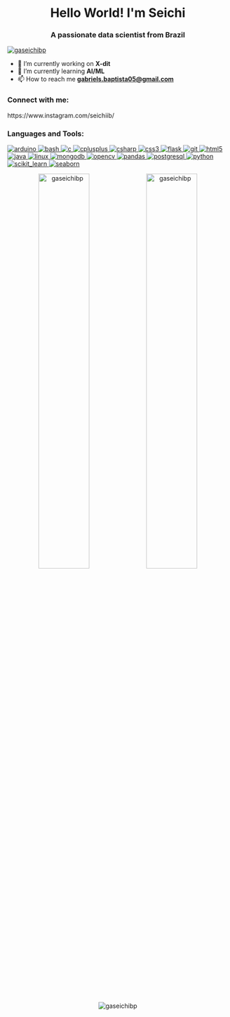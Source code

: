 <h1 align="center">Hello World! I'm Seichi</h1>
<h3 align="center">A passionate data scientist from Brazil</h3>

<p align="left"> 
  <a href="https://github.com/ryo-ma/github-profile-trophy">
    <img src="https://github-profile-trophy.vercel.app/?username=gaseichibp&theme=onedark" alt="gaseichibp" />
  </a> 
</p>

- 🔭 I’m currently working on **X-dit**  
- 🌱 I’m currently learning **AI/ML**  
- 📫 How to reach me **gabriels.baptista05@gmail.com**  

<h3 align="left">Connect with me:</h3>
<p align="left">
    https://www.instagram.com/seichiib/
</p>

<h3 align="left">Languages and Tools:</h3>
<p align="left"> 
  <!-- Ícones originais com fundo escuro -->
  <a href="https://www.arduino.cc/" target="_blank" rel="noreferrer"> 
    <img src="https://img.shields.io/badge/Arduino-00979D?style=for-the-badge&logo=arduino&logoColor=white" alt="arduino"/> 
  </a>
  <a href="https://www.gnu.org/software/bash/" target="_blank" rel="noreferrer"> 
    <img src="https://img.shields.io/badge/Bash-4EAA25?style=for-the-badge&logo=gnu-bash&logoColor=white" alt="bash"/> 
  </a>
  <a href="https://www.cprogramming.com/" target="_blank" rel="noreferrer"> 
    <img src="https://img.shields.io/badge/C-A8B9CC?style=for-the-badge&logo=c&logoColor=black" alt="c"/> 
  </a>
  <a href="https://www.w3schools.com/cpp/" target="_blank" rel="noreferrer"> 
    <img src="https://img.shields.io/badge/C++-00599C?style=for-the-badge&logo=c%2B%2B&logoColor=white" alt="cplusplus"/> 
  </a>
  <a href="https://www.w3schools.com/cs/" target="_blank" rel="noreferrer"> 
    <img src="https://img.shields.io/badge/C%23-239120?style=for-the-badge&logo=c-sharp&logoColor=white" alt="csharp"/> 
  </a>
  <a href="https://www.w3schools.com/css/" target="_blank" rel="noreferrer"> 
    <img src="https://img.shields.io/badge/CSS3-1572B6?style=for-the-badge&logo=css3&logoColor=white" alt="css3"/> 
  </a>
  <a href="https://flask.palletsprojects.com/" target="_blank" rel="noreferrer"> 
    <img src="https://img.shields.io/badge/Flask-000000?style=for-the-badge&logo=flask&logoColor=white" alt="flask"/> 
  </a>
  <a href="https://git-scm.com/" target="_blank" rel="noreferrer"> 
    <img src="https://img.shields.io/badge/Git-F05032?style=for-the-badge&logo=git&logoColor=white" alt="git"/> 
  </a>
  <a href="https://www.w3.org/html/" target="_blank" rel="noreferrer"> 
    <img src="https://img.shields.io/badge/HTML5-E34F26?style=for-the-badge&logo=html5&logoColor=white" alt="html5"/> 
  </a>
  <a href="https://www.java.com" target="_blank" rel="noreferrer"> 
    <img src="https://img.shields.io/badge/Java-ED8B00?style=for-the-badge&logo=openjdk&logoColor=white" alt="java"/> 
  </a>
  <a href="https://www.linux.org/" target="_blank" rel="noreferrer"> 
    <img src="https://img.shields.io/badge/Linux-FCC624?style=for-the-badge&logo=linux&logoColor=black" alt="linux"/> 
  </a>
  <a href="https://www.mongodb.com/" target="_blank" rel="noreferrer"> 
    <img src="https://img.shields.io/badge/MongoDB-47A248?style=for-the-badge&logo=mongodb&logoColor=white" alt="mongodb"/> 
  </a>
  <a href="https://opencv.org/" target="_blank" rel="noreferrer"> 
    <img src="https://img.shields.io/badge/OpenCV-5C3EE8?style=for-the-badge&logo=opencv&logoColor=white" alt="opencv"/> 
  </a>
  <a href="https://pandas.pydata.org/" target="_blank" rel="noreferrer"> 
    <img src="https://img.shields.io/badge/pandas-150458?style=for-the-badge&logo=pandas&logoColor=white" alt="pandas"/> 
  </a>
  <a href="https://www.postgresql.org" target="_blank" rel="noreferrer"> 
    <img src="https://img.shields.io/badge/PostgreSQL-4169E1?style=for-the-badge&logo=postgresql&logoColor=white" alt="postgresql"/> 
  </a>
  <a href="https://www.python.org" target="_blank" rel="noreferrer"> 
    <img src="https://img.shields.io/badge/Python-3776AB?style=for-the-badge&logo=python&logoColor=white" alt="python"/> 
  </a>
  <a href="https://scikit-learn.org/" target="_blank" rel="noreferrer"> 
    <img src="https://img.shields.io/badge/scikit_learn-F7931E?style=for-the-badge&logo=scikit-learn&logoColor=white" alt="scikit_learn"/> 
  </a>
  <a href="https://seaborn.pydata.org/" target="_blank" rel="noreferrer"> 
    <img src="https://img.shields.io/badge/Seaborn-000000?style=for-the-badge&logo=seaborn&logoColor=white" alt="seaborn"/> 
  </a>
</p>

<!-- Stats com tema escuro -->
<p align="center">
  <img src="https://github-readme-stats.vercel.app/api?username=gaseichibp&show_icons=true&theme=dark" alt="gaseichibp" width="48%"/>
  <img src="https://github-readme-streak-stats.herokuapp.com/?user=gaseichibp&theme=dark" alt="gaseichibp" width="48%"/>
</p>
<p align="center">
  <img src="https://github-readme-stats.vercel.app/api/top-langs/?username=gaseichibp&layout=compact&theme=dark" alt="gaseichibp"/>
</p>
